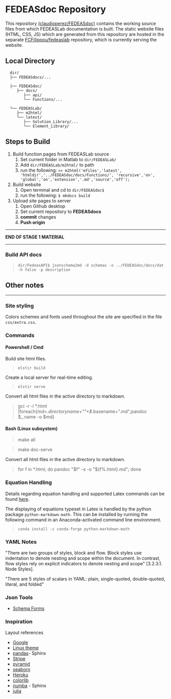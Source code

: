 # FEDEASdoc Repository

This repository [(claudioperez/FEDEASdoc)](https://github.com/claudioperez/FEDEASdocs) contains the working source files from which FEDEASLab documentation is built. The static website files (HTML, CSS, JS) which are generated from this repository are hosted in the separate [FCFilippou/fedeaslab](https://github.com/fcfilippou/fedeaslab) repository, which is currently serving the website.

## Local Directory

      dir/
      ├── FEDEASdocs/...
            
      ├── FEDEASdoc/  
         ├── docs/   
            ├── api/
            └── Functions/...
   
      └── FEDEASLab/ 
         ├── m2html/       
         └── latest/
            ├── Solution_Library/...
            └── Element_Library/

## Steps to Build

1. Build function pages from FEDEASLab source
   1. Set current folder in Matlab to `dir/FEDEASLab/`
   2. Add `dir/FEDEASLab/m2html/` to path
   3. run the following:
      `>> m2html('mfiles','latest', 'htmldir','../FEDEASdoc/docs/Functions/', 'recursive','on', 'global','on','extension','.md','source','off');`
2. Build website
   1. Open terminal and cd to `dir/FEDEASdoc$`
   2. run the following: `$ mkdocs build`
3. Upload site pages to server
   1. Open Github desktop
   2. Set current repository to **FEDEASdocs**
   3. **commit** changes
   4. **Push origin**

-------------------------

**END OF STAGE 1 MATERIAL**

-------------------------

### Build API docs

>`dir/FedeasAPI$ jsonschema2md -d schemas -o ../FEDEASdoc/docs/dat -h false -p description`

## Other notes

-------


### Site styling

Colors schemes and fonts used throughout the site are specified in the file `css/extra.css`.

### Commands

#### Powershell / Cmd

Build site html files.
> `elstir build`

Create a local server for real-time editing.
> `elstir serve`

Convert all html files in the active directory to markdown.
> gci -r -i *.html |foreach{$md=$_.directoryname+"\"+$_.basename+".md";pandoc $_.name -o $md}

#### Bash (Linux subsystem)

>make all

>make doc-serve

Convert all html files in the active directory to markdown.
>for f in *.html; do pandoc "$f" -s -o "${f%.html}.md"; done

### Equation Handling

Details regarding equation handling and supported Latex commands can be found [here](https://facelessuser.github.io/pymdown-extensions/extensions/arithmatex/).

The displaying of equations typeset in Latex is handled by the python package `python-markdown-math`. This can be installed by running the following command in an Anaconda-activated command line environment.

> `conda install -c conda-forge python-markdown-math`

<!-- [stackoverflow answer](https://stackoverflow.com/questions/27882261/mkdocs-and-mathjax/31926644#31926644) -->

### YAML Notes

"There are two groups of styles, block and flow. Block styles use indentation to denote nesting and scope within the document. In contrast, flow styles rely on explicit indicators to denote nesting and scope" [3.2.3.1. Node Styles].

"There are 5 styles of scalars in YAML: plain, single-quoted, double-quoted, literal, and folded"

### Json Tools

- [Schema Forms](http://schemaform.io/)

### Inspiration

Layout references

- [Google](https://cloud.google.com/apis/design/documentation#checklist)
- [Linux theme](https://mrmierzejewski.com/posts/hugo-theme-console/)
- [pandas](https://pandas.pydata.org/docs/)- Sphinx
- [Stripe](https://stripe.com/docs/api?utm_source=zapier.com&utm_medium=referral&utm_campaign=zapier&utm_source=zapier.com&utm_medium=referral&utm_campaign=zapier)
- [pyramid](https://trypyramid.com/documentation.html)
- [seaborn](https://seaborn.pydata.org/)
- [Heroku](https://devcenter.heroku.com/?utm_source=zapier.com&utm_medium=referral&utm_campaign=zapier) 
- [colorlib](https://colorlib.com/)
- [numba](http://numba.pydata.org/) - Sphinx
- [julia](https://julialang.org/)
